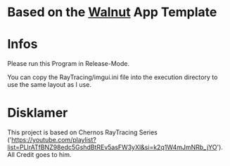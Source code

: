 # Based on the [Walnut](https://github.com/TheCherno/Walnut) App Template
# Infos
Please run this Program in Release-Mode.

You can copy the RayTracing/imgui.ini file into the execution directory to use the same layout as I use.

# Disklamer
This project is based on Chernos RayTracing Series ('https://youtube.com/playlist?list=PLlrATfBNZ98edc5GshdBtREv5asFW3yXl&si=k2q1W4mJmNRb_jYO').
All Credit goes to him.
